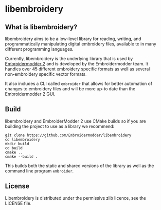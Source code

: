 # **libembroidery** <!-- CI badge -->

<!-- nav -->

## What is libembroidery?

libembroidery aims to be a low-level library for reading, writing, 
and programmatically manipulating digital embroidery files, 
available to in many different programming languages.

Currently, libembroidery is the underlying library that is used 
by [Embroidermodder 2](http://embroidermodder.github.io)
and is developed by the Embroidermodder team.
It handles over 45 different embroidery specific formats as well 
as several non-embroidery specific vector formats.

It also includes a CLI called `embroider` that allows for better automation of
changes to embroidery files and will be more up-to date than
the Embroidermodder 2 GUI.

Build
-----

libembroidery and EmbroiderModder 2 use CMake builds
so if you are building the project to use as a library we recommend:
 
```
git clone https://github.com/Embroidermodder/libembroidery
cd libembroidery
mkdir build
cd build
cmake ..
cmake --build .
```

This builds both the static and shared versions of the library as well
as the command line program `embroider`.

License
-------

Libembroidery is distributed under the permissive zlib licence, see the LICENSE
file.